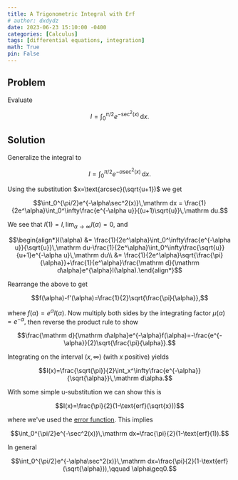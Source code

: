 ```yaml
---
title: A Trigonometric Integral with Erf
# author: dxdydz
date: 2023-06-23 15:10:00 -0400
categories: [Calculus]
tags: [differential equations, integration]
math: True
pin: False
---
```


## Problem

Evaluate

$$I=\int_0^{\pi/2}e^{-\sec^2(x)}\,\mathrm dx.$$

## Solution

Generalize the integral to

$$I=\int_0^{\pi/2}e^{-\alpha\sec^2(x)}\,\mathrm dx.$$

Using the substitution $x=\text{arcsec}(\sqrt{u+1})$ we get

$$\int_0^{\pi/2}e^{-\alpha\sec^2(x)}\,\mathrm dx = \frac{1}{2e^\alpha}\int_0^\infty\frac{e^{-\alpha u}}{(u+1)\sqrt{u}}\,\mathrm du.$$

We see that $I(1)=I,\,\lim_{\alpha\to\infty}I(\alpha)=0,$ and

$$\begin{align*}I(\alpha) &= \frac{1}{2e^\alpha}\int_0^\infty\frac{e^{-\alpha u}}{\sqrt{u}}\,\mathrm du-\frac{1}{2e^\alpha}\int_0^\infty\frac{\sqrt{u}}{u+1}e^{-\alpha u}\,\mathrm du\\ &= \frac{1}{2e^\alpha}\sqrt{\frac{\pi}{\alpha}}+\frac{1}{e^\alpha}\frac{\mathrm d}{\mathrm d\alpha}e^{\alpha}I(\alpha).\end{align*}$$

Rearrange the above to get

$$f(\alpha)-f'(\alpha)=\frac{1}{2}\sqrt{\frac{\pi}{\alpha}},$$

where $f(\alpha)=e^\alpha I(\alpha)$. Now multiply both sides by the integrating factor $\mu(\alpha)=e^{-\alpha},$ then reverse the product rule to show

$$\frac{\mathrm d}{\mathrm d\alpha}e^{-\alpha}f(\alpha)=-\frac{e^{-\alpha}}{2}\sqrt{\frac{\pi}{\alpha}}.$$

Integrating on the interval $(x,\,\infty)$ (with $x$ positive) yields

$$I(x)=\frac{\sqrt{\pi}}{2}\int_x^\infty\frac{e^{-\alpha}}{\sqrt{\alpha}}\,\mathrm d\alpha.$$

With some simple u-substitution we can show this is

$$I(x)=\frac{\pi}{2}(1-\text{erf}(\sqrt{x}))$$

where we've used the [error function](https://mathworld.wolfram.com/Erf.html). This implies

$$\int_0^{\pi/2}e^{-\sec^2(x)}\,\mathrm dx=\frac{\pi}{2}(1-\text{erf}(1)).$$

In general

$$\int_0^{\pi/2}e^{-\alpha\sec^2(x)}\,\mathrm dx=\frac{\pi}{2}(1-\text{erf}(\sqrt{\alpha})),\qquad \alpha\geq0.$$